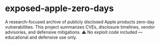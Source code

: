 # exposed-apple-zero-days
A research-focused archive of publicly disclosed Apple products zero-day vulnerabilities. This project summarizes CVEs, disclosure timelines, vendor advisories, and defensive mitigations. ⚠️ No exploit code included — educational and defensive use only.
